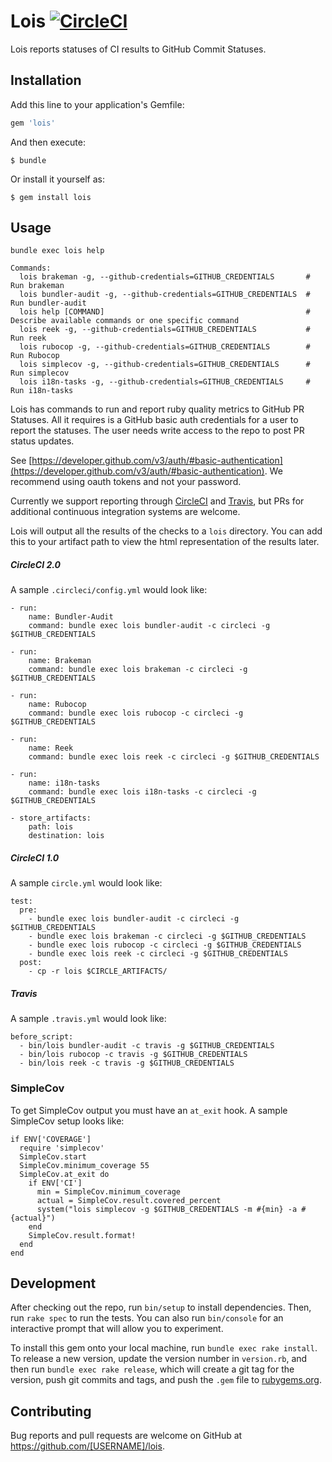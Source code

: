 # Lois [![CircleCI](https://circleci.com/gh/ketiko/lois.svg?style=svg)](https://circleci.com/gh/ketiko/lois)

Lois reports statuses of CI results to GitHub Commit Statuses.

## Installation

Add this line to your application's Gemfile:

```ruby
gem 'lois'
```

And then execute:

    $ bundle

Or install it yourself as:

    $ gem install lois

## Usage

```
bundle exec lois help

Commands:
  lois brakeman -g, --github-credentials=GITHUB_CREDENTIALS       # Run brakeman
  lois bundler-audit -g, --github-credentials=GITHUB_CREDENTIALS  # Run bundler-audit
  lois help [COMMAND]                                             # Describe available commands or one specific command
  lois reek -g, --github-credentials=GITHUB_CREDENTIALS           # Run reek
  lois rubocop -g, --github-credentials=GITHUB_CREDENTIALS        # Run Rubocop
  lois simplecov -g, --github-credentials=GITHUB_CREDENTIALS      # Run simplecov
  lois i18n-tasks -g, --github-credentials=GITHUB_CREDENTIALS     # Run i18n-tasks
```

Lois has commands to run and report ruby quality metrics to GitHub PR Statuses.  All it requires is
a GitHub basic auth credentials for a user to report the statuses.  The user needs write access to the repo to post
PR status updates.

See [https://developer.github.com/v3/auth/#basic-authentication](https://developer.github.com/v3/auth/#basic-authentication).
We recommend using oauth tokens and not your password.

Currently we support reporting through [CircleCI](https://circleci.com/) and [Travis](https://travis-ci.org), but PRs for additional continuous integration systems are welcome.

Lois will output all the results of the checks to a `lois` directory.  You can add this to your artifact path to view the html representation of the results later.

##### CircleCI 2.0
A sample `.circleci/config.yml` would look like:

```
- run:
    name: Bundler-Audit
    command: bundle exec lois bundler-audit -c circleci -g $GITHUB_CREDENTIALS

- run:
    name: Brakeman
    command: bundle exec lois brakeman -c circleci -g $GITHUB_CREDENTIALS

- run:
    name: Rubocop
    command: bundle exec lois rubocop -c circleci -g $GITHUB_CREDENTIALS

- run:
    name: Reek
    command: bundle exec lois reek -c circleci -g $GITHUB_CREDENTIALS
    
- run:
    name: i18n-tasks
    command: bundle exec lois i18n-tasks -c circleci -g $GITHUB_CREDENTIALS

- store_artifacts:
    path: lois
    destination: lois
```

##### CircleCI 1.0
A sample `circle.yml` would look like:
```
test:
  pre:
    - bundle exec lois bundler-audit -c circleci -g $GITHUB_CREDENTIALS
    - bundle exec lois brakeman -c circleci -g $GITHUB_CREDENTIALS
    - bundle exec lois rubocop -c circleci -g $GITHUB_CREDENTIALS
    - bundle exec lois reek -c circleci -g $GITHUB_CREDENTIALS
  post:
    - cp -r lois $CIRCLE_ARTIFACTS/
```

##### Travis
A sample `.travis.yml` would look like:
```
before_script:
  - bin/lois bundler-audit -c travis -g $GITHUB_CREDENTIALS
  - bin/lois rubocop -c travis -g $GITHUB_CREDENTIALS
  - bin/lois reek -c travis -g $GITHUB_CREDENTIALS
```

### SimpleCov

To get SimpleCov output you must have an `at_exit` hook.  A sample SimpleCov setup looks like:

```
if ENV['COVERAGE']
  require 'simplecov'
  SimpleCov.start
  SimpleCov.minimum_coverage 55
  SimpleCov.at_exit do
    if ENV['CI']
      min = SimpleCov.minimum_coverage
      actual = SimpleCov.result.covered_percent
      system("lois simplecov -g $GITHUB_CREDENTIALS -m #{min} -a #{actual}")
    end
    SimpleCov.result.format!
  end
end
```

## Development

After checking out the repo, run `bin/setup` to install dependencies. Then, run `rake spec` to run the tests. You can also run `bin/console` for an interactive prompt that will allow you to experiment.

To install this gem onto your local machine, run `bundle exec rake install`. To release a new version, update the version number in `version.rb`, and then run `bundle exec rake release`, which will create a git tag for the version, push git commits and tags, and push the `.gem` file to [rubygems.org](https://rubygems.org).

## Contributing

Bug reports and pull requests are welcome on GitHub at https://github.com/[USERNAME]/lois.
